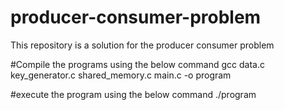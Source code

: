 
# producer-consumer-problem
This repository is a solution for the producer consumer problem


#Compile the programs using the below command
gcc data.c key_generator.c shared_memory.c main.c -o program

#execute the program using the below command
./program